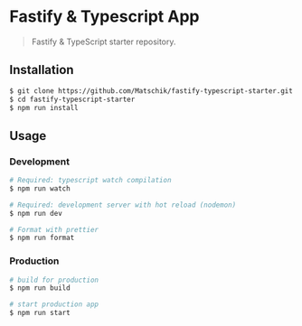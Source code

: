 # Fastify & Typescript App

> Fastify & TypeScript starter repository.

## Installation

```bash
$ git clone https://github.com/Matschik/fastify-typescript-starter.git
$ cd fastify-typescript-starter
$ npm run install
```

## Usage

### Development
```bash
# Required: typescript watch compilation
$ npm run watch

# Required: development server with hot reload (nodemon)
$ npm run dev

# Format with prettier
$ npm run format
```

### Production

```bash
# build for production
$ npm run build

# start production app
$ npm run start
```
